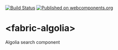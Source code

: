 [![Build Status](https://travis-ci.org/FabricElements/fabric-algolia.svg?branch=master)](https://travis-ci.org/FabricElements/fabric-algolia)
[![Published on webcomponents.org](https://img.shields.io/badge/webcomponents.org-published-blue.svg)](https://www.webcomponents.org/element/FabricElements/fabric-algolia)

# \<fabric-algolia\>

Algolia search component
